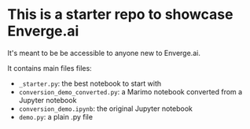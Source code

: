 # This is a starter repo to showcase Enverge.ai

It's meant to be be accessible to anyone new to Enverge.ai.

It contains main files files:

- `_starter.py`: the best notebook to start with
- `conversion_demo_converted.py`: a Marimo notebook converted from a Jupyter notebook
- `conversion_demo.ipynb`: the original Jupyter notebook
- `demo.py`: a plain .py file
